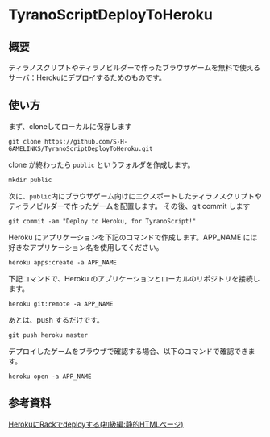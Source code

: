 # TyranoScriptDeployToHeroku
## 概要

ティラノスクリプトやティラノビルダーで作ったブラウザゲームを無料で使えるサーバ：Herokuにデプロイするためのものです。

## 使い方

まず、cloneしてローカルに保存します

```
git clone https://github.com/S-H-GAMELINKS/TyranoScriptDeployToHeroku.git
```

clone が終わったら `public` というフォルダを作成します。

```
mkdir public
```

次に、`public`内にブラウザゲーム向けにエクスポートしたティラノスクリプトやティラノビルダーで作ったゲームを配置します。
その後、git commit します

```
git commit -am "Deploy to Heroku, for TyranoScript!"
```

Heroku にアプリケーションを下記のコマンドで作成します。APP_NAME には 好きなアプリケーション名を使用してください。

```
heroku apps:create -a APP_NAME
```

下記コマンドで、Heroku のアプリケーションとローカルのリポジトリを接続します。

```
heroku git:remote -a APP_NAME
```

あとは、push するだけです。

```
git push heroku master
```

デプロイしたゲームをブラウザで確認する場合、以下のコマンドで確認できます。

```
heroku open -a APP_NAME
```

## 参考資料

[HerokuにRackでdeployする(初級編:静的HTMLページ)](https://qiita.com/higuma/items/9baac9e97eeb862ef64e)
